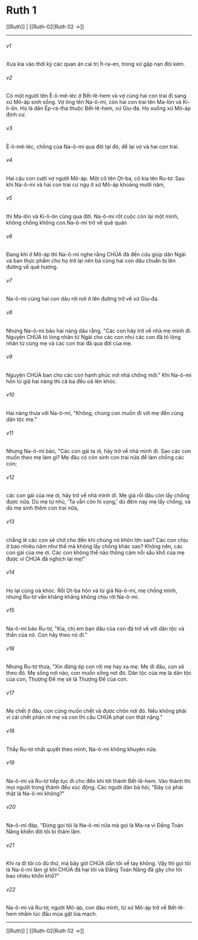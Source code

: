 # Ruth 1

[[Ruth]] | [[Ruth-02|Ruth 02 →]]
***



###### v1 
Xưa kia vào thời kỳ các quan án cai trị Ít-ra-en, trong xứ gặp nạn đói kém. 

###### v2 
Có một người tên Ê-li-mê-léc ở Bết-lê-hem và vợ cùng hai con trai đi sang xứ Mô-áp sinh sống. Vợ ông tên Na-ô-mi, còn hai con trai tên Ma-lôn và Ki-li-ôn. Họ là dân Ép-ra-tha thuộc Bết-lê-hem, xứ Giu-đa. Họ xuống xứ Mô-áp định cư. 

###### v3 
Ê-li-mê-léc, chồng của Na-ô-mi qua đời tại đó, để lại vợ và hai con trai. 

###### v4 
Hai cậu con cưới vợ người Mô-áp. Một cô tên Ọt-ba, cô kia tên Ru-tơ. Sau khi Na-ô-mi và hai con trai cư ngụ ở xứ Mô-áp khoảng mười năm, 

###### v5 
thì Ma-lôn và Ki-li-ôn cũng qua đời. Na-ô-mi rốt cuộc còn lại một mình, không chồng không con.Na-ô-mi trở về quê quán 

###### v6 
Đang khi ở Mô-áp thì Na-ô-mi nghe rằng CHÚA đã đến cứu giúp dân Ngài và ban thực phẩm cho họ trở lại nên bà cùng hai con dâu chuẩn bị lên đường về quê hương. 

###### v7 
Na-ô-mi cùng hai con dâu rời nơi ở lên đường trở về xứ Giu-đa. 

###### v8 
Nhưng Na-ô-mi bảo hai nàng dâu rằng, "Các con hãy trở về nhà mẹ mình đi. Nguyện CHÚA tỏ lòng nhân từ Ngài cho các con như các con đã tỏ lòng nhân từ cùng mẹ và các con trai đã qua đời của mẹ. 

###### v9 
Nguyện CHÚA ban cho các con hạnh phúc nơi nhà chồng mới." Khi Na-ô-mi hôn từ giã hai nàng thì cả ba đều oà lên khóc. 

###### v10 
Hai nàng thưa với Na-ô-mi, "Không, chúng con muốn đi với mẹ đến cùng dân tộc mẹ." 

###### v11 
Nhưng Na-ô-mi bảo, "Các con gái ta ơi, hãy trở về nhà mình đi. Sao các con muốn theo mẹ làm gì? Mẹ đâu có còn sinh con trai nữa để làm chồng các con; 

###### v12 
các con gái của mẹ ơi, hãy trở về nhà mình đi. Mẹ già rồi đâu còn lấy chồng được nữa. Dù mẹ tự nhủ, 'Ta vẫn còn hi vọng,' dù đêm nay mẹ lấy chồng, và dù mẹ sinh thêm con trai nữa, 

###### v13 
chẳng lẽ các con sẽ chờ cho đến khi chúng nó khôn lớn sao? Các con chịu ở bao nhiêu năm như thế mà không lấy chồng khác sao? Không nên, các con gái của mẹ ơi. Các con không thể nào thông cảm nỗi sầu khổ của mẹ được vì CHÚA đã nghịch lại mẹ!" 

###### v14 
Họ lại cùng oà khóc. Rồi Ọt-ba hôn và từ giã Na-ô-mi, mẹ chồng mình, nhưng Ru-tơ vẫn khăng khăng không chịu rời Na-ô-mi. 

###### v15 
Na-ô-mi bảo Ru-tơ, "Kìa, chị em bạn dâu của con đã trở về với dân tộc và thần của nó. Con hãy theo nó đi." 

###### v16 
Nhưng Ru-tơ thưa, "Xin đừng ép con rời mẹ hay xa mẹ. Mẹ đi đâu, con sẽ theo đó. Mẹ sống nơi nào, con muốn sống nơi đó. Dân tộc của mẹ là dân tộc của con, Thượng Đế mẹ sẽ là Thượng Đế của con. 

###### v17 
Mẹ chết ở đâu, con cũng muốn chết và được chôn nơi đó. Nếu không phải vì cái chết phân rẽ mẹ và con thì cầu CHÚA phạt con thật nặng." 

###### v18 
Thấy Ru-tơ nhất quyết theo mình, Na-ô-mi không khuyên nữa. 

###### v19 
Na-ô-mi và Ru-tơ tiếp tục đi cho đến khi tới thành Bết-lê-hem. Vào thành thì mọi người trong thành đều xúc động. Các người đàn bà hỏi, "Đây có phải thật là Na-ô-mi không?" 

###### v20 
Na-ô-mi đáp, "Đừng gọi tôi là Na-ô-mi nữa mà gọi là Ma-ra vì Đấng Toàn Năng khiến đời tôi bi thảm lắm. 

###### v21 
Khi ra đi tôi có đủ thứ, mà bây giờ CHÚA dẫn tôi về tay không. Vậy thì gọi tôi là Na-ô-mi làm gì khi CHÚA đã hại tôi và Đấng Toàn Năng đã gây cho tôi bao nhiêu khốn khổ?" 

###### v22 
Na-ô-mi và Ru-tơ, người Mô-áp, con dâu mình, từ xứ Mô-áp trở về Bết-lê-hem nhằm lúc đầu mùa gặt lúa mạch.

***
[[Ruth]] | [[Ruth-02|Ruth 02 →]]
